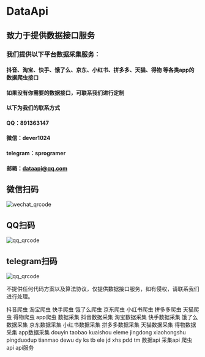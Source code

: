 # DataApi
## 致力于提供数据接口服务

### 我们提供以下平台数据采集服务：
#### 抖音、淘宝、快手、饿了么、京东、小红书、拼多多、天猫、得物 等各类app的数据爬虫接口
#### 如果没有你需要的数据接口，可联系我们进行定制
#### 以下为我们的联系方式
#### QQ：891363147
#### 微信：dever1024
#### telegram：sprogramer
#### 邮箱：dataapi@qq.com
## 微信扫码
![wechat_qrcode](https://user-images.githubusercontent.com/124868171/217749002-071baa8e-11ea-4541-ba15-416729808710.png)

## QQ扫码
![qq_qrcode](https://user-images.githubusercontent.com/124868171/217749038-a8bc48a7-304f-4eee-a4c8-288e0a00eb5c.png)

## telegram扫码
![qq_qrcode](https://user-images.githubusercontent.com/124868171/217749059-68271d0e-47ea-48e9-bd9b-76e54b675d5d.png)

不提供任何代码方案以及算法协议，仅提供数据接口服务，如有侵权，请联系我们进行处理。

抖音爬虫 淘宝爬虫 快手爬虫 饿了么爬虫 京东爬虫 小红书爬虫 拼多多爬虫 天猫爬虫 得物爬虫 app爬虫 数据采集 抖音数据采集 淘宝数据采集 快手数据采集 饿了么数据采集 京东数据采集 小红书数据采集 拼多多数据采集 天猫数据采集 得物数据采集 app数据采集 douyin taobao kuaishou eleme jingdong xiaohongshu pingduodup tianmao dewu dy ks tb ele jd xhs pdd tm 数据api 采集api 爬虫api api服务 
